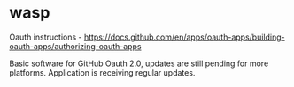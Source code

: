 # wasp
 
Oauth instructions - 
https://docs.github.com/en/apps/oauth-apps/building-oauth-apps/authorizing-oauth-apps

Basic software for GitHub Oauth 2.0, updates are still pending for more platforms.
Application is receiving regular updates.

